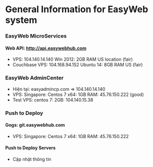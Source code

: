 # General Information for EasyWeb system

### EasyWeb MicroServices

#### Web API: http://api.easywebhub.com
- VPS: 104.140.14.140   Win 2012: 2GB RAM US location (fair)
- Couchbase VPS:  104.168.94.152 Ubuntu 14: 8GB RAM US (fair)

### EasyWeb AdminCenter
- Hiện tại: easyadmincp.com  => 104.140.14.140
- VPS: Singapore: Centos 7 x64: 1GB RAM: 45.76.150.222  (good)
- Test VPS: 
   centos 7: 2GB: 104.140.15.38 

### Push to Deploy
#### Gogs: git.easywebhub.com 
- VPS: Singapore: Centos 7 x64: 1GB RAM: 45.76.150.222 

#### Push to Deploy Servers
- Cập nhật thông tin
